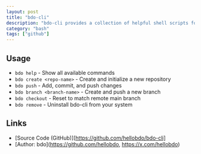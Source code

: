 ```yaml
---
layout: post
title: "bdo-cli"
description: "bdo-cli provides a collection of helpful shell scripts for Git, GitHub, and development workflows."
category: "bash"
tags: ["github"]
---
```


## Usage

- `bdo help` - Show all available commands
- `bdo create <repo-name>` - Create and initialize a new repository
- `bdo push` - Add, commit, and push changes
- `bdo branch <branch-name>` - Create and push a new branch
- `bdo checkout` - Reset to match remote main branch
- `bdo remove` - Uninstall bdo-cli from your system


## Links

* [Source Code (GitHub)][https://github.com/hellobdo/bdo-cli]
* [Author: bdo](https://github.com/hellobdo, https://x.com/hellobdo)